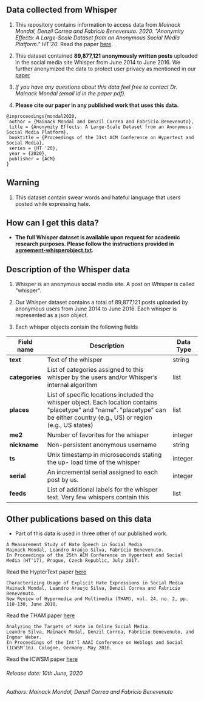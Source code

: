 ## Data collected from Whisper

1. This repository contains information to access data from *Mainack Mondal, Denzil Correa and Fabricio Benevenuto. 2020. "Anonymity Effects: A Large-Scale Dataset from an Anonymous Social Media Platform." HT'20.* Read the paper [here](http://cse.iitkgp.ac.in/~mainack/publications/whisper-data-ht-2020.pdf).

1. This dataset contained **89,877,121 anonymously written posts** uploaded in the social media site Whisper from June 2014 to June 2016. We further anonymized the data to protect user privacy as mentioned in our [paper](http://cse.iitkgp.ac.in/~mainack/publications/whisper-data-ht-2020.pdf)

1. *If you have any questions about this data feel free to contact Dr. Mainack Mondal (email id in the paper pdf).*

1. **Please cite our paper in any published work that uses this data.**

~~~
@inproceedings{mondal2020,
 author = {Mainack Mondal and Denzil Correa and Fabricio Benevenuto},
 title = {Anonymity Effects: A Large-Scale Dataset from an Anonymous Social Media Platform},
 booktitle = {Proceedings of the 31st ACM Conference on Hypertext and Social Media},
 series = {HT '20},
 year = {2020},
 publisher = {ACM}
}
~~~

## Warning

1. This dataset contain swear words and hateful language that users posted while expressing hate.


## How can I get this data? 

* **The full Whisper dataset is available upon request for academic research purposes. Please follow the instructions provided in [agreement-whisperobject.txt](https://raw.githubusercontent.com/Mainack/whisper-2014-2016-data-HT-2020/master/agreement-whisperobject.txt).**


## Description of the Whisper data 

1. Whisper is an anonymous social media site. A post on Whisper is called "whisper". 

1. Our Whisper dataset contains a total of 89,877,121 posts uploaded by anonymous users from June 2014 to June 2016. Each whisper is represented as a json object.

1. Each whisper objects contain the following fields

| Field name | Description | Data Type |
| ---- | ----- | ---|
| **text** | Text of the whisper | string|
| **categories** | List of categories assigned to this whisper by the users and/or Whisper’s internal algorithm | list|
| **places** | List of specific locations included the whisper object. Each location contains "placetype" and "name". "placetype" can be either country (e.g., US) or region (e.g., US states) | list |
| **me2** | Number of favorites for the whisper | integer |
| **nickname** | Non-persistent anonymous username | string | 
| **ts** | Unix timestamp in microseconds stating the up- load time of the whisper | integer |
| **serial** | An incremental serial assigned to each post by us.  | integer | 
| **feeds** | List of additional labels for the whisper text. Very few whispers contain this | list |

## Other publications based on this data 

* Part of this data is used in three other of our published work.
~~~
A Measurement Study of Hate Speech in Social Media
Mainack Mondal, Leandro Araújo Silva, Fabrício Benevenuto.
In Proceedings of the 25th ACM Conference on Hypertext and Social Media (HT'17), Prague, Czech Republic, July 2017.
~~~
Read the HypterText paper [here](https://homepages.dcc.ufmg.br/~fabricio/download/HT2017-hatespeech.pdf)

~~~
Characterizing Usage of Explicit Hate Expressions in Social Media 
Mainack Mondal, Leandro Araujo Silva, Denzil Correa and Fabricio Benevenuto.
New Review of Hypermedia and Multimedia (THAM), vol. 24, no. 2, pp. 110-130, June 2018.
~~~
Read the THAM paper [here](https://homepages.dcc.ufmg.br/~fabricio/download/tham_mondal2018.pdf)

~~~
Analyzing the Targets of Hate in Online Social Media.
Leandro Silva, Mainack Modal, Denzil Correa, Fabricio Benevenuto, and Ingmar Weber.
In Proceedings of the Int'l AAAI Conference on Weblogs and Social (ICWSM’16). Cologne, Germany. May 2016. 
~~~
Read the ICWSM paper [here](https://homepages.dcc.ufmg.br/~fabricio/download/icwsm2016-hate.pdf)


###### Release date: 10th June, 2020
###### Authors: Mainack Mondal, Denzil Correa and Fabricio Benevenuto
